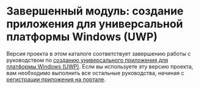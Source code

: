 # <a name="completed-module-create-a-universal-windows-platform-uwp-app"></a>Завершенный модуль: создание приложения для универсальной платформы Windows (UWP)

Версия проекта в этом каталоге соответствует завершению работы с руководством по [созданию универсального приложения для платформы Windows (UWP)](https://docs.microsoft.com/graph/training/uwp-tutorial?tutorial-step=1). Если вы используете эту версию проекта, вам необходимо выполнить все остальные руководства, начиная с [регистрации приложения на портале](https://docs.microsoft.com/graph/training/uwp-tutorial?tutorial-step=2).
